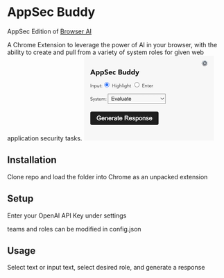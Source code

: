 # AppSec Buddy
AppSec Edition of [Browser AI](https://github.com/evanconnelly/browser-ai)

A Chrome Extension to leverage the power of AI in your browser, with the ability to create and pull from a variety of system roles for given web application security tasks. 
![extension screenshot](screenshot.png)

## Installation 
Clone repo and load the folder into Chrome as an unpacked extension 

## Setup
Enter your OpenAI API Key under settings

teams and roles can be modified in config.json

## Usage
Select text or input text, select desired role, and generate a response
